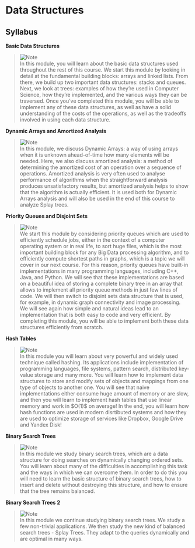 # Data Structures
## Syllabus
**Basic Data Structures**
> <picture>
>   <source media="(prefers-color-scheme: light)" srcset="https://raw.githubusercontent.com/Mqxx/GitHub-Markdown/main/blockquotes/badge/light-theme/note.svg">
>   <img alt="Note" src="https://raw.githubusercontent.com/Mqxx/GitHub-Markdown/main/blockquotes/badge/dark-theme/note.svg">
> </picture><br>
> In this module, you will learn about the basic data structures used throughout the rest of this course. We start this module by looking in detail at the fundamental building blocks: arrays and linked lists. From there, we build up two important data structures: stacks and queues. Next, we look at trees: examples of how they’re used in Computer Science, how they’re implemented, and the various ways they can be traversed. Once you’ve completed this module, you will be able to implement any of these data structures, as well as have a solid understanding of the costs of the operations, as well as the tradeoffs involved in using each data structure.

**Dynamic Arrays and Amortized Analysis**
> <picture>
>   <source media="(prefers-color-scheme: light)" srcset="https://raw.githubusercontent.com/Mqxx/GitHub-Markdown/main/blockquotes/badge/light-theme/note.svg">
>   <img alt="Note" src="https://raw.githubusercontent.com/Mqxx/GitHub-Markdown/main/blockquotes/badge/dark-theme/note.svg">
> </picture><br>
> In this module, we discuss Dynamic Arrays: a way of using arrays when it is unknown ahead-of-time how many elements will be needed. Here, we also discuss amortized analysis: a method of determining the amortized cost of an operation over a sequence of operations. Amortized analysis is very often used to analyse performance of algorithms when the straightforward analysis produces unsatisfactory results, but amortized analysis helps to show that the algorithm is actually efficient. It is used both for Dynamic Arrays analysis and will also be used in the end of this course to analyze Splay trees.


**Priority Queues and Disjoint Sets**
> <picture>
>   <source media="(prefers-color-scheme: light)" srcset="https://raw.githubusercontent.com/Mqxx/GitHub-Markdown/main/blockquotes/badge/light-theme/note.svg">
>   <img alt="Note" src="https://raw.githubusercontent.com/Mqxx/GitHub-Markdown/main/blockquotes/badge/dark-theme/note.svg">
> </picture><br>
> We start this module by considering priority queues which are used to efficiently schedule jobs, either in the context of a computer operating system or in real life, to sort huge files, which is the most important building block for any Big Data processing algorithm, and to efficiently compute shortest paths in graphs, which is a topic we will cover in our next course. For this reason, priority queues have built-in implementations in many programming languages, including C++, Java, and Python. We will see that these implementations are based on a beautiful idea of storing a complete binary tree in an array that allows to implement all priority queue methods in just few lines of code. We will then switch to disjoint sets data structure that is used, for example, in dynamic graph connectivity and image processing. We will see again how simple and natural ideas lead to an implementation that is both easy to code and very efficient. By completing this module, you will be able to implement both these data structures efficiently from scratch.

**Hash Tables**
> <picture>
>   <source media="(prefers-color-scheme: light)" srcset="https://raw.githubusercontent.com/Mqxx/GitHub-Markdown/main/blockquotes/badge/light-theme/note.svg">
>   <img alt="Note" src="https://raw.githubusercontent.com/Mqxx/GitHub-Markdown/main/blockquotes/badge/dark-theme/note.svg">
> </picture><br>
> In this module you will learn about very powerful and widely used technique called hashing. Its applications include implementation of programming languages, file systems, pattern search, distributed key-value storage and many more. You will learn how to implement data structures to store and modify sets of objects and mappings from one type of objects to another one. You will see that naive implementations either consume huge amount of memory or are slow, and then you will learn to implement hash tables that use linear memory and work in $O(1)$ on average! In the end, you will learn how hash functions are used in modern disrtibuted systems and how they are used to optimize storage of services like Dropbox, Google Drive and Yandex Disk!

**Binary Search Trees**
> <picture>
>   <source media="(prefers-color-scheme: light)" srcset="https://raw.githubusercontent.com/Mqxx/GitHub-Markdown/main/blockquotes/badge/light-theme/note.svg">
>   <img alt="Note" src="https://raw.githubusercontent.com/Mqxx/GitHub-Markdown/main/blockquotes/badge/dark-theme/note.svg">
> </picture><br>
> In this module we study binary search trees, which are a data structure for doing searches on dynamically changing ordered sets. You will learn about many of the difficulties in accomplishing this task and the ways in which we can overcome them. In order to do this you will need to learn the basic structure of binary search trees, how to insert and delete without destroying this structure, and how to ensure that the tree remains balanced.

**Binary Search Trees 2**
> <picture>
>   <source media="(prefers-color-scheme: light)" srcset="https://raw.githubusercontent.com/Mqxx/GitHub-Markdown/main/blockquotes/badge/light-theme/note.svg">
>   <img alt="Note" src="https://raw.githubusercontent.com/Mqxx/GitHub-Markdown/main/blockquotes/badge/dark-theme/note.svg">
> </picture><br>
> In this module we continue studying binary search trees. We study a few non-trivial applications. We then study the new kind of balanced search trees - Splay Trees. They adapt to the queries dynamically and are optimal in many ways.